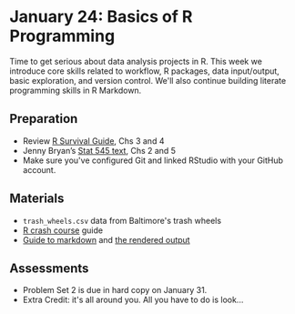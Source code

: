 # January 24: Basics of R Programming

Time to get serious about data analysis projects in R. This week we introduce core skills related to workflow, R packages, data input/output, basic exploration, and version control. We'll also continue building literate programming skills in R Markdown.

## Preparation
- Review [R Survival Guide](https://austin-hart-pols.github.io/SurvivalGuide/), Chs 3 and 4  
- Jenny Bryan’s [Stat 545 text](https://stat545.com/), Chs 2 and 5  
- Make sure you've configured Git and linked RStudio with your GitHub account. 

## Materials
- `trash_wheels.csv` data from Baltimore's trash wheels  
- [R crash course](https://github.com/sis750/02-programming/blob/main/rprogramming.md) guide   
- [Guide to markdown](https://github.com/sis750/02-programming/blob/main/markdown.Rmd) and [the rendered output](https://github.com/sis750/02-programming/blob/main/markdown.pdf)


## Assessments
- Problem Set 2 is due in hard copy on January 31.
- Extra Credit: it's all around you. All you have to do is look...
